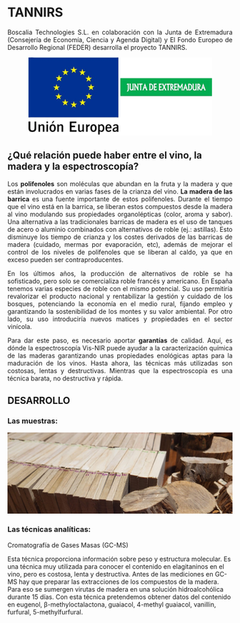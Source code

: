 # TANNIRS

<p align="justify">
Boscalia Technologies S.L. en colaboración con la Junta de Extremadura (Consejería de Economía, Ciencia y Agenda Digital) y El Fondo Europeo de Desarrollo Regional (FEDER) desarrolla el proyecto TANNIRS.
</p>

<p align="center"><img src="./images/logos.png" widht=300 height=175></p>

## ¿Qué relación puede haber entre el vino, la madera y la espectroscopía?

<p align="justify">
Los <b>polifenoles</b> son moléculas que abundan en la fruta y la madera y que están involucrados en varias fases de la crianza del vino. <b>La madera de las barrica</b> es una fuente importante de estos polifenoles. Durante el tiempo que el vino está en la barrica, se liberan estos compuestos desde la madera al vino modulando sus propiedades organolépticas (color, aroma y sabor). Una alternativa a las tradicionales barricas de madera es el uso de tanques de acero o aluminio combinados con alternativos de roble (ej.: astillas). Esto disminuye los tiempo de crianza y los costes derivados de las barricas de madera (cuidado, mermas por evaporación, etc), además de mejorar el control de los niveles de polifenoles que se liberan al caldo, ya que en exceso pueden ser contraproducentes. 
</p>

<p align="justify">
En los últimos años, la producción de alternativos de roble se ha sofisticado, pero solo se comercializa roble francés y americano. En España tenemos varias especies de roble con el mismo potencial. Su uso permitiría revalorizar el producto nacional y rentabilizar la gestión y cuidado de los bosques, potenciando la economía en el medio rural, fijando empleo y garantizando la sostenibilidad de los montes y su valor ambiental. Por otro lado, su uso introduciría nuevos matices y propiedades en el sector vinícola. 
</p>

<p align="justify">
Para dar este paso, es necesario aportar <b>garantías</b> de calidad. Aquí, es dónde la espectroscopía Vis-NIR puede ayudar a la caracterización química de las maderas garantizando unas propiedades enológicas aptas para la maduración de los vinos. Hasta ahora, las técnicas más utilizadas son costosas, lentas y destructivas. Mientras que la espectroscopía es una técnica barata, no destructiva y rápida. 
</p>

## DESARROLLO

### Las muestras:

<p align="center"><img src="./images/muestras.jpeg"></p>

### Las técnicas analíticas:

Cromatografía de Gases Masas (GC-MS)

Esta técnica proporciona información sobre peso y estructura molecular. Es una técnica muy utilizada para conocer el contenido en elagitaninos en el vino, pero es costosa, lenta y destructiva. Antes de las mediciones en GC-MS hay que preparar las extracciones de los compuestos de la madera. Para eso se sumergen virutas de madera en una solución hidroalcohólica durante 15 días. Con esta técnica pretendemos obtener datos del contenido en eugenol, β-methyloctalactona, guaiacol, 4-methyl guaiacol, vanillin, furfural, 5-methylfurfural. 

